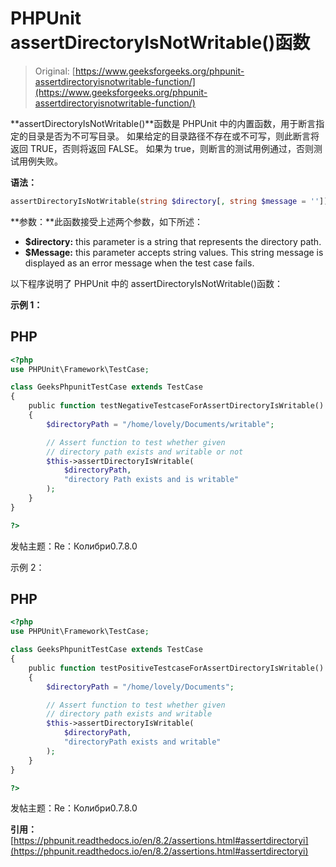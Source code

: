# PHPUnit assertDirectoryIsNotWritable()函数

> Original: [https://www.geeksforgeeks.org/phpunit-assertdirectoryisnotwritable-function/](https://www.geeksforgeeks.org/phpunit-assertdirectoryisnotwritable-function/)

**assertDirectoryIsNotWritable()**函数是 PHPUnit 中的内置函数，用于断言指定的目录是否为不可写目录。 如果给定的目录路径不存在或不可写，则此断言将返回 TRUE，否则将返回 FALSE。 如果为 true，则断言的测试用例通过，否则测试用例失败。

**语法：**

```php
assertDirectoryIsNotWritable(string $directory[, string $message = ''])

```

**参数：**此函数接受上述两个参数，如下所述：

*   **$directory:** this parameter is a string that represents the directory path.
*   **$Message:** this parameter accepts string values. This string message is displayed as an error message when the test case fails.

以下程序说明了 PHPUnit 中的 assertDirectoryIsNotWritable()函数：

**示例 1：**

## PHP

```php
<?php 
use PHPUnit\Framework\TestCase; 

class GeeksPhpunitTestCase extends TestCase 
{ 
    public function testNegativeTestcaseForAssertDirectoryIsWritable() 
    { 
        $directoryPath = "/home/lovely/Documents/writable"; 

        // Assert function to test whether given 
        // directory path exists and writable or not
        $this->assertDirectoryIsWritable( 
            $directoryPath, 
            "directory Path exists and is writable"
        ); 
    } 
} 

?> 
```

发帖主题：Re：Колибри0.7.8.0

示例 2：

## PHP

```php
<?php 
use PHPUnit\Framework\TestCase; 

class GeeksPhpunitTestCase extends TestCase 
{ 
    public function testPositiveTestcaseForAssertDirectoryIsWritable() 
    { 
        $directoryPath = "/home/lovely/Documents"; 

        // Assert function to test whether given 
        // directory path exists and writable
        $this->assertDirectoryIsWritable( 
            $directoryPath, 
            "directoryPath exists and writable"
        ); 
    } 
} 

?> 
```

发帖主题：Re：Колибри0.7.8.0

**引用：**[https://phpunit.readthedocs.io/en/8.2/assertions.html#assertdirectoryi](https://phpunit.readthedocs.io/en/8.2/assertions.html#assertdirectoryi)